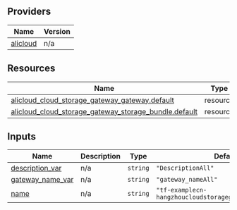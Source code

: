 <!-- BEGIN_TF_DOCS -->
## Providers

| Name | Version |
|------|---------|
| <a name="provider_alicloud"></a> [alicloud](#provider\_alicloud) | n/a |

## Resources

| Name | Type |
|------|------|
| [alicloud_cloud_storage_gateway_gateway.default](https://registry.terraform.io/providers/hashicorp/alicloud/latest/docs/resources/cloud_storage_gateway_gateway) | resource |
| [alicloud_cloud_storage_gateway_storage_bundle.default](https://registry.terraform.io/providers/hashicorp/alicloud/latest/docs/resources/cloud_storage_gateway_storage_bundle) | resource |

## Inputs

| Name | Description | Type | Default | Required |
|------|-------------|------|---------|:--------:|
| <a name="input_description_var"></a> [description\_var](#input\_description\_var) | n/a | `string` | `"DescriptionAll"` | no |
| <a name="input_gateway_name_var"></a> [gateway\_name\_var](#input\_gateway\_name\_var) | n/a | `string` | `"gateway_nameAll"` | no |
| <a name="input_name"></a> [name](#input\_name) | n/a | `string` | `"tf-examplecn-hangzhoucloudstoragegatewaygateway2701"` | no |
<!-- END_TF_DOCS -->    